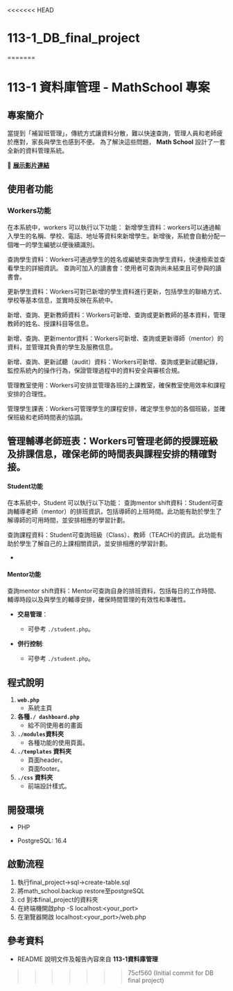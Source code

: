<<<<<<< HEAD
# 113-1_DB_final_project
=======
# 113-1 資料庫管理 - MathSchool 專案



## 專案簡介

當提到「補習班管理」，傳統方式讓資料分散，難以快速查詢，管理人員和老師疲於應對，家長與學生也感到不便。
為了解決這些問題， **Math School** 設計了一套全新的資料管理系統。

:link: **[展示影片連結](https://youtu.be/YG6_KMKiZ4s)**



## 使用者功能

### Workers功能
在本系統中，workers 可以執行以下功能：
新增學生資料：workers可以通過輸入學生的名稱、學校、電話、地址等資料來新增學生。新增後，系統會自動分配一個唯一的學生編號以便後續識別。


查詢學生資料：Workers可通過學生的姓名或編號來查詢學生資料，快速檢索並查看學生的詳細資訊。
查詢可加入的讀書會：使用者可查詢尚未結束且可參與的讀書會。 

更新學生資料：Workers可對已新增的學生資料進行更新，包括學生的聯絡方式、學校等基本信息，並實時反映在系統中。


新增、查詢、更新教師資料：Workers可新增、查詢或更新教師的基本資料，管理教師的姓名、授課科目等信息。

新增、查詢、更新mentor資料：Workers可新增、查詢或更新導師（mentor）的資料，並管理其負責的學生及服務信息。

新增、查詢、更新試聽（audit）資料：Workers可新增、查詢或更新試聽紀錄，監控系統內的操作行為，保證管理過程中的資料安全與審核合規。

管理教室使用：Workers可安排並管理各班的上課教室，確保教室使用效率和課程安排的合理性。

管理學生課表：Workers可管理學生的課程安排，確定學生參加的各個班級，並確保班級和老師時間表的協調。

管理輔導老師班表：Workers可管理老師的授課班級及排課信息，確保老師的時間表與課程安排的精確對接。
- 

####  Student功能

在本系統中，Student 可以執行以下功能：
查詢mentor shift資料：Student可查詢輔導老師（mentor）的排班資訊，包括導師的上班時間。此功能有助於學生了解導師的可用時間，並安排相應的學習計劃。

查詢課程資料：Student可查詢班級（Class）、教師（TEACH)的資訊。此功能有助於學生了解自己的上課相關資訊，並安排相應的學習計劃。

- 
####  Mentor功能
查詢mentor shift資料：Mentor可查詢自身的排班資料，包括每日的工作時間、輔導時段以及與學生的輔導安排，確保時間管理的有效性和準確性。
   
- **交易管理**：

  - 可參考 `./student.php`。

- **併行控制**:

  - 可參考 `./student.php`。

  

## 程式說明

1. **`web.php`**
   - 系統主頁
2. **各種`./ dashboard.php`**
   - 給不同使用者的畫面
3. **`./modules`資料夾**
   - 各種功能的使用頁面。
4. **`./templates` 資料夾**
   - 頁面header。
   - 頁面footer。
5. **`./css` 資料夾**
   - 前端設計樣式。



## 開發環境

- PHP

- PostgreSQL: 16.4

## 啟動流程
1. 執行final_project->sql->create-table.sql
2. 將math_school.backup restore至postgreSQL
2. cd 到本final_project的資料夾
1. 在終端機開啟php -S localhost:<your_port>
2. 在瀏覽器開啟 localhost:<your_port>/web.php

  

## 參考資料

- README 說明文件及報告內容來自 **113-1資料庫管理**

>>>>>>> 75cf560 (Initial commit for DB final project)
